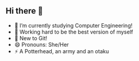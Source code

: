## Hi there 👋

- 🌱 I’m currently studying Computer Engineering!
- 👯 Working hard to be the best version of myself
- 🤔 New to Git!
- 😄 Pronouns: She/Her
- ⚡ A Potterhead, an army and an otaku
